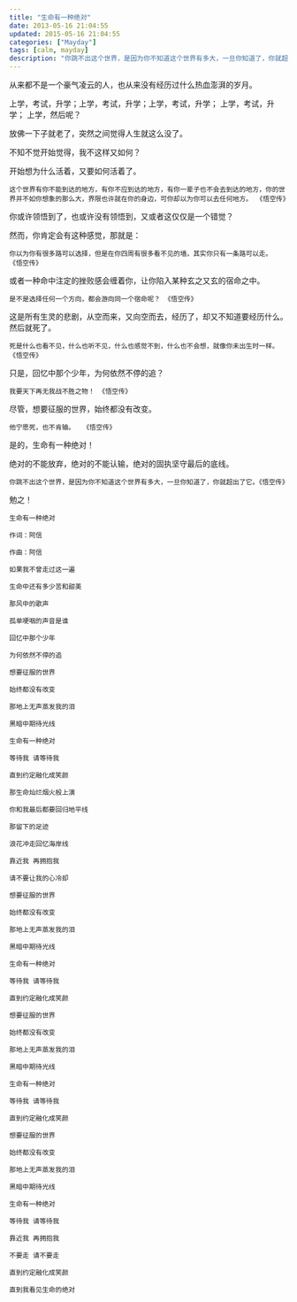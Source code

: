 ```yaml
---
title: "生命有一种绝对"
date: 2013-05-16 21:04:55
updated: 2015-05-16 21:04:55
categories: ["Mayday"]
tags: [calm, mayday]
description: "你跳不出这个世界，是因为你不知道这个世界有多大，一旦你知道了，你就超出了它。"
---
```


从来都不是一个豪气凌云的人，也从来没有经历过什么热血澎湃的岁月。

上学，考试，升学；上学，考试，升学；上学，考试，升学； 上学，考试，升学；  上学，然后呢？

放佛一下子就老了，突然之间觉得人生就这么没了。

不知不觉开始觉得，我不这样又如何？

开始想为什么活着，又要如何活着了。

```
这个世界有你不能到达的地方，有你不应到达的地方，有你一辈子也不会去到达的地方，你的世界并不如你想象的那么大，界限也许就在你的身边，可你却以为你可以去任何地方。 《悟空传》
```

你或许领悟到了，也或许没有领悟到，又或者这仅仅是一个错觉？

然而，你肯定会有这种感觉，那就是：

```
你以为你有很多路可以选择，但是在你四周有很多看不见的墙，其实你只有一条路可以走。 《悟空传》
```

或者一种命中注定的挫败感会缠着你，让你陷入某种玄之又玄的宿命之中。

```
是不是选择任何一个方向，都会游向同一个宿命呢？ 《悟空传》
```

这是所有生灵的悲剧，从空而来，又向空而去，经历了，却又不知道要经历什么。然后就死了。

```
死是什么也看不见，什么也听不见，什么也感觉不到，什么也不会想，就像你未出生时一样。 《悟空传》
```

只是，回忆中那个少年，为何依然不停的追？

```
我要天下再无我战不胜之物！ 《悟空传》
```

尽管，想要征服的世界，始终都没有改变。

```
他宁愿死，也不肯输。  《悟空传》 
```

是的，生命有一种绝对！

绝对的不能放弃，绝对的不能认输，绝对的固执坚守最后的底线。

```
你跳不出这个世界，是因为你不知道这个世界有多大，一旦你知道了，你就超出了它。《悟空传》
```

勉之！

```
生命有一种绝对

作词：阿信

作曲：阿信

如果我不曾走过这一遍

生命中还有多少苦和甜美

那风中的歌声

孤单哽咽的声音是谁

回忆中那个少年

为何依然不停的追

想要征服的世界

始终都没有改变

那地上无声蒸发我的泪

黑暗中期待光线

生命有一种绝对

等待我 请等待我

直到约定融化成笑颜

那生命灿烂烟火般上演

你和我最后都要回归地平线

那留下的足迹

浪花冲走回忆海岸线

靠近我 再拥抱我

请不要让我的心冷却

想要征服的世界

始终都没有改变

那地上无声蒸发我的泪

黑暗中期待光线

生命有一种绝对

等待我 请等待我

直到约定融化成笑颜

想要征服的世界

始终都没有改变

那地上无声蒸发我的泪

黑暗中期待光线

生命有一种绝对

等待我 请等待我

直到约定融化成笑颜

想要征服的世界

始终都没有改变

那地上无声蒸发我的泪

黑暗中期待光线

生命有一种绝对

等待我 请等待我

靠近我 再拥抱我

不要走 请不要走

直到约定融化成笑颜

直到我看见生命的绝对
```
